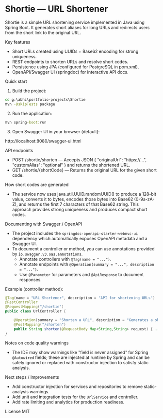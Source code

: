 # Shortie — URL Shortener

Shortie is a simple URL shortening service implemented in Java using Spring Boot. It generates short aliases for long URLs and redirects users from the short link to the original URL.

Key features
- Short URLs created using UUIDs + Base62 encoding for strong uniqueness.
- REST endpoints to shorten URLs and resolve short codes.
- Persistence using JPA (configured for PostgreSQL in pom.xml).
- OpenAPI/Swagger UI (springdoc) for interactive API docs.

Quick start
1. Build the project:

```cmd
cd g:\abhi\portfolio-projects\Shortie
mvn -DskipTests package
```

2. Run the application:

```cmd
mvn spring-boot:run
```

3. Open Swagger UI in your browser (default):

http://localhost:8080/swagger-ui.html

API endpoints
- POST /shortie/shorten — Accepts JSON { "originalUrl": "https://...", "customAlias": "optional" } and returns the shortened URL.
- GET /shortie/{shortCode} — Returns the original URL for the given short code.

How short codes are generated
- The service now uses java.util.UUID.randomUUID() to produce a 128-bit value, converts it to bytes, encodes those bytes into Base62 (0-9a-zA-Z), and returns the first 7 characters of that Base62 string. This approach provides strong uniqueness and produces compact short codes.

Documenting with Swagger / OpenAPI
- The project includes the `springdoc-openapi-starter-webmvc-ui` dependency which automatically exposes OpenAPI metadata and a Swagger UI.
- To document a controller or method, you can use annotations provided by `io.swagger.v3.oas.annotations`.
  - Annotate controllers with `@Tag(name = "...")`.
  - Annotate endpoints with `@Operation(summary = "...", description = "...")`.
  - Use `@Parameter` for parameters and `@ApiResponse` to document responses.

Example (controller method):

```java
@Tag(name = "URL Shortener", description = "API for shortening URLs")
@RestController
@RequestMapping("/shortie")
public class UrlController {

    @Operation(summary = "Shorten a URL", description = "Generates a short URL for the given original URL.")
    @PostMapping("/shorten")
    public String shorten(@RequestBody Map<String,String> request) { ... }
}
```

Notes on code quality warnings
- The IDE may show warnings like "field is never assigned" for Spring `@Autowired` fields; these are injected at runtime by Spring and can be safely ignored or replaced with constructor injection to satisfy static analysis.

Next steps / Improvements
- Add constructor injection for services and repositories to remove static-analysis warnings.
- Add unit and integration tests for the `UrlService` and controller.
- Add rate limiting and analytics for production readiness.

License
MIT

